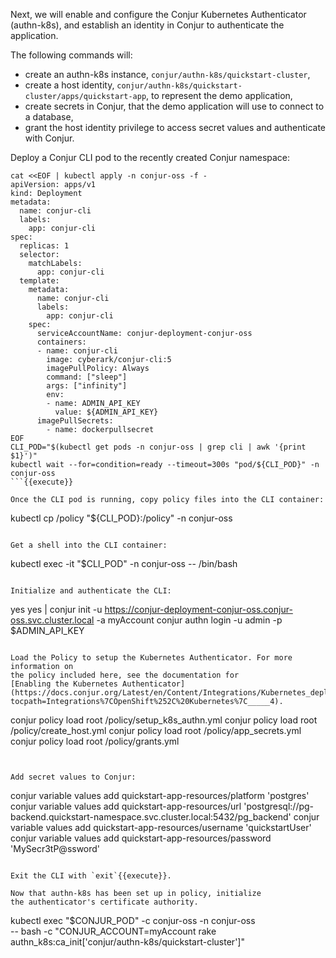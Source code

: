 Next, we will enable and configure the Conjur Kubernetes Authenticator
(authn-k8s), and establish an identity in Conjur to authenticate the
application.

The following commands will:
- create an authn-k8s instance, `conjur/authn-k8s/quickstart-cluster`,
- create a host identity, `conjur/authn-k8s/quickstart-cluster/apps/quickstart-app`,
  to represent the demo application,
- create secrets in Conjur, that the demo application will use to connect to a
  database,
- grant the host identity privilege to access secret values and authenticate
  with Conjur.

Deploy a Conjur CLI pod to the recently created Conjur namespace:

```
cat <<EOF | kubectl apply -n conjur-oss -f -
apiVersion: apps/v1
kind: Deployment
metadata:
  name: conjur-cli
  labels:
    app: conjur-cli
spec:
  replicas: 1
  selector:
    matchLabels:
      app: conjur-cli
  template:
    metadata:
      name: conjur-cli
      labels:
        app: conjur-cli
    spec:
      serviceAccountName: conjur-deployment-conjur-oss
      containers:
      - name: conjur-cli
        image: cyberark/conjur-cli:5
        imagePullPolicy: Always
        command: ["sleep"]
        args: ["infinity"]
        env:
        - name: ADMIN_API_KEY
          value: ${ADMIN_API_KEY}
      imagePullSecrets:
        - name: dockerpullsecret
EOF
CLI_POD="$(kubectl get pods -n conjur-oss | grep cli | awk '{print $1}')"
kubectl wait --for=condition=ready --timeout=300s "pod/${CLI_POD}" -n conjur-oss
```{{execute}}

Once the CLI pod is running, copy policy files into the CLI container:

```
kubectl cp /policy "${CLI_POD}:/policy" -n conjur-oss
```{{execute}}

Get a shell into the CLI container:

```
kubectl exec -it "$CLI_POD" -n conjur-oss -- /bin/bash
```{{execute}}

Initialize and authenticate the CLI:

```
yes yes | conjur init -u https://conjur-deployment-conjur-oss.conjur-oss.svc.cluster.local -a myAccount
conjur authn login -u admin -p $ADMIN_API_KEY
```{{execute}}

Load the Policy to setup the Kubernetes Authenticator. For more information on
the policy included here, see the documentation for
[Enabling the Kubernetes Authenticator](https://docs.conjur.org/Latest/en/Content/Integrations/Kubernetes_deployApplicationCluster.htm?tocpath=Integrations%7COpenShift%252C%20Kubernetes%7C_____4).

```
conjur policy load root /policy/setup_k8s_authn.yml
conjur policy load root /policy/create_host.yml
conjur policy load root /policy/app_secrets.yml
conjur policy load root /policy/grants.yml
```{{execute}}


Add secret values to Conjur:

```
conjur variable values add quickstart-app-resources/platform 'postgres'
conjur variable values add quickstart-app-resources/url 'postgresql://pg-backend.quickstart-namespace.svc.cluster.local:5432/pg_backend'
conjur variable values add quickstart-app-resources/username 'quickstartUser'
conjur variable values add quickstart-app-resources/password 'MySecr3tP@ssword'
```{{execute}}

Exit the CLI with `exit`{{execute}}.

Now that authn-k8s has been set up in policy, initialize
the authenticator's certificate authority.

```
kubectl exec "$CONJUR_POD" -c conjur-oss -n conjur-oss \
  -- bash -c "CONJUR_ACCOUNT=myAccount rake authn_k8s:ca_init['conjur/authn-k8s/quickstart-cluster']"
```{{execute}}
